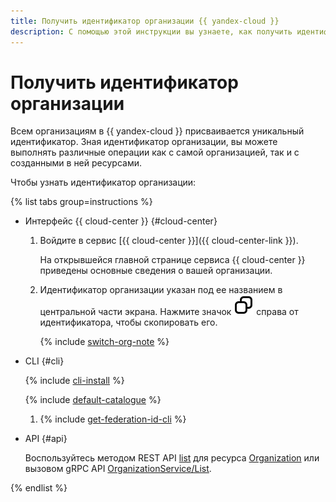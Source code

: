 ```yaml
---
title: Получить идентификатор организации {{ yandex-cloud }}
description: С помощью этой инструкции вы узнаете, как получить идентификатор организации {{ yandex-cloud }}.
---
```


# Получить идентификатор организации

Всем организациям в {{ yandex-cloud }} присваивается уникальный идентификатор. Зная идентификатор организации, вы можете выполнять различные операции как с самой организацией, так и с созданными в ней ресурсами.

Чтобы узнать идентификатор организации:

{% list tabs group=instructions %}

- Интерфейс {{ cloud-center }} {#cloud-center}

  1. Войдите в сервис [{{ cloud-center }}]({{ cloud-center-link }}).

     На открывшейся главной странице сервиса {{ cloud-center }} приведены основные сведения о вашей организации. 

  1. Идентификатор организации указан под ее названием в центральной части экрана. Нажмите значок ![copy](../../_assets/console-icons/copy.svg) справа от идентификатора, чтобы скопировать его.

     {% include [switch-org-note](../../_includes/organization/switch-org-note.md) %}

- CLI {#cli}

  {% include [cli-install](../../_includes/cli-install.md) %}

  {% include [default-catalogue](../../_includes/default-catalogue.md) %}

  1. {% include [get-federation-id-cli](../../_includes/organization/get-federation-id-cli.md) %}

- API {#api}

  Воспользуйтесь методом REST API [list](../../organization/api-ref/Organization/list.md) для ресурса [Organization](../../organization/api-ref/Organization/index.md) или вызовом gRPC API [OrganizationService/List](../../organization/api-ref/grpc/Organization/list.md).

{% endlist %}